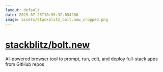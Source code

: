 ```yaml
---
layout: default
date: 2025-07-25T10:55:32.054266
image: assets/stackblitz_bolt.new_cropped.png
---
```


# [stackblitz/bolt.new](https://github.com/stackblitz/bolt.new)

AI-powered browser tool to prompt, run, edit, and deploy full-stack apps from GitHub repos
